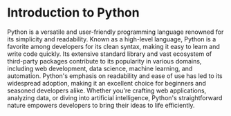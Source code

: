 # Introduction to Python

Python is a versatile and user-friendly programming language renowned for its simplicity and readability. Known as a high-level language, Python is a favorite among developers for its clean syntax, making it easy to learn and write code quickly. Its extensive standard library and vast ecosystem of third-party packages contribute to its popularity in various domains, including web development, data science, machine learning, and automation. Python's emphasis on readability and ease of use has led to its widespread adoption, making it an excellent choice for beginners and seasoned developers alike. Whether you're crafting web applications, analyzing data, or diving into artificial intelligence, Python's straightforward nature empowers developers to bring their ideas to life efficiently.

